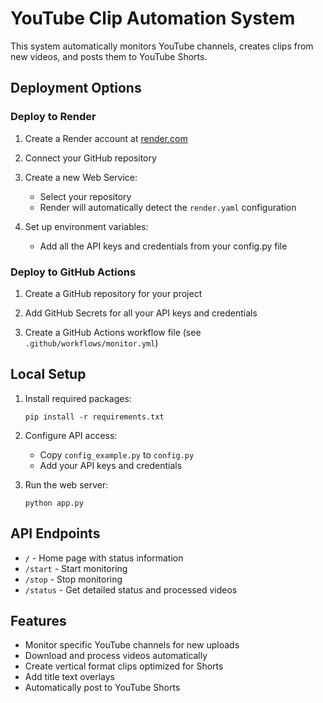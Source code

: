 # YouTube Clip Automation System

This system automatically monitors YouTube channels, creates clips from new videos, and posts them to YouTube Shorts.

## Deployment Options

### Deploy to Render

1. Create a Render account at [render.com](https://render.com)

2. Connect your GitHub repository

3. Create a new Web Service:
   - Select your repository
   - Render will automatically detect the `render.yaml` configuration

4. Set up environment variables:
   - Add all the API keys and credentials from your config.py file

### Deploy to GitHub Actions

1. Create a GitHub repository for your project

2. Add GitHub Secrets for all your API keys and credentials

3. Create a GitHub Actions workflow file (see `.github/workflows/monitor.yml`)

## Local Setup

1. Install required packages:
   ```
   pip install -r requirements.txt
   ```

2. Configure API access:
   - Copy `config_example.py` to `config.py`
   - Add your API keys and credentials

3. Run the web server:
   ```
   python app.py
   ```

## API Endpoints

- `/` - Home page with status information
- `/start` - Start monitoring
- `/stop` - Stop monitoring
- `/status` - Get detailed status and processed videos

## Features

- Monitor specific YouTube channels for new uploads
- Download and process videos automatically
- Create vertical format clips optimized for Shorts
- Add title text overlays
- Automatically post to YouTube Shorts